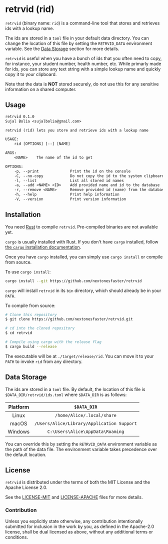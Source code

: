 # retrvid (rid)

`retrvid` (binary name: `rid`) is a command-line tool that stores and retrieves ids with a lookup name.

The ids are stored in a `toml` file in your default data directory. You can change the location of this file by setting the `RETRVID_DATA` environment variable. See the [Data Storage](#data-storage) section for more details.

`retrvid` is useful when you have a bunch of ids that you often need to copy, for instance, your student number, health number, etc. While primarly made for ids, you can store any text string with a simple lookup name and quickly copy it to your clipboard.

Note that the data is **NOT** stored securely, do not use this for any sensitive information on a shared computer.

## Usage

```txt
retrvid 0.1.0
Sujal Bolia <sujalbolia@gmail.com>

retrvid (rid) lets you store and retrieve ids with a lookup name

USAGE:
    rid [OPTIONS] [--] [NAME]

ARGS:
    <NAME>    The name of the id to get

OPTIONS:
    -p, --print              Print the id on the console
    -C, --no-copy            Do not copy the id to the system clipboard
    -l, --list               List all stored id names
    -a, --add <NAME> <ID>    Add provided name and id to the database
    -r, --remove <NAME>      Remove provided id (name) from the database
    -h, --help               Print help information
    -V, --version            Print version information
```

## Installation

You need [Rust][rust] to compile `retrvid`. Pre-compiled binaries are not available yet.

`cargo` is usually installed with Rust. If you don't have `cargo` installed, follow [the `cargo` installation documentation][cargo].

Once you have `cargo` installed, you can simply use `cargo install` or compile from source.

To use `cargo install`:

```sh
cargo install --git https://github.com/nextonesfaster/retrvid
```

`cargo` will install `retrvid` in its `bin` directory, which should already be in your `PATH`.

To compile from source:

```sh
# Clone this repository
$ git clone https://github.com/nextonesfaster/retrvid.git

# cd into the cloned repository
$ cd retrvid

# Compile using cargo with the release flag
$ cargo build --release
```

The executable will be at `./target/release/rid`. You can move it to your `PATH` to invoke `rid` from any directory.

## Data Storage

The ids are stored in a `toml` file. By default, the location of this file is `$DATA_DIR/retrvid/ids.toml` where `$DATA_DIR` is as follows:

| Platform |                `$DATA_DIR`                 |
| :------: | :----------------------------------------: |
|  Linux   |         `/home/Alice/.local/share`         |
|  macOS   | `/Users/Alice/Library/Application Support` |
| Windows  |      `C:\Users\Alice\AppData\Roaming`      |

You can override this by setting the `RETRVID_DATA` environment variable as the path of the data file. The environment variable takes precedence over the default location.

## License

`retrvid` is distributed under the terms of both the MIT License and the Apache License 2.0.

See the [LICENSE-MIT][mit] and [LICENSE-APACHE][apache] files for more details.

### Contribution

Unless you explicitly state otherwise, any contribution intentionally submitted for inclusion in the work by you, as defined in the Apache-2.0 license, shall be dual licensed as above, without any additional terms or conditions.

[rust]: https://www.rust-lang.org/tools/install
[cargo]: https://doc.rust-lang.org/cargo/getting-started/installation.html
[mit]: LICENSE-MIT
[apache]: LICENSE-APACHE
